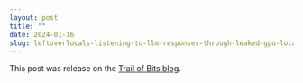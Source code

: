 ```yaml
---
layout: post
title: ""
date: 2024-01-16
slug: leftoverlocals-listening-to-llm-responses-through-leaked-gpu-local-memory
---
```


This post was release on the [Trail of Bits blog](https://blog.trailofbits.com/2024/01/16/leftoverlocals-listening-to-llm-responses-through-leaked-gpu-local-memory/).
